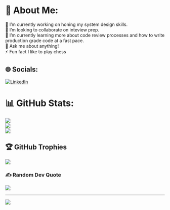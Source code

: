 
# 💫 About Me:
🔭 I’m currently working on honing my system design skills.<br>👯 I’m looking to collaborate on inteview prep.<br>🌱 I’m currently learning more about code review processes and how to write production grade code at a fast pace.<br>💬 Ask me about anything!<br>⚡ Fun fact I like to play chess


## 🌐 Socials:
[![LinkedIn](https://img.shields.io/badge/LinkedIn-%230077B5.svg?logo=linkedin&logoColor=white)](https://www.linkedin.com/in/ethan-delgado1/) 

# 📊 GitHub Stats:
![](https://github-readme-stats.vercel.app/api?username=ethan-delgado&theme=dark&hide_border=true&include_all_commits=false&count_private=false)<br/>
![](https://github-readme-streak-stats.herokuapp.com/?user=ethan-delgado&theme=dark&hide_border=true)<br/>
![](https://github-readme-stats.vercel.app/api/top-langs/?username=ethan-delgado&theme=dark&hide_border=true&include_all_commits=false&count_private=false&layout=compact)

## 🏆 GitHub Trophies
![](https://github-profile-trophy.vercel.app/?username=ethan-delgado&theme=discord&no-frame=true&no-bg=true&margin-w=4)

### ✍️ Random Dev Quote
![](https://quotes-github-readme.vercel.app/api?type=horizontal&theme=radical)

---
[![](https://visitcount.itsvg.in/api?id=ethan-delgado&icon=0&color=1)](https://visitcount.itsvg.in)
